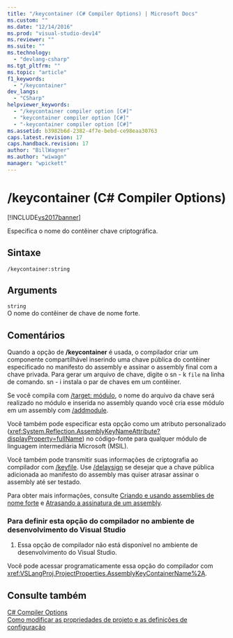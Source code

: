 ```yaml
---
title: "/keycontainer (C# Compiler Options) | Microsoft Docs"
ms.custom: ""
ms.date: "12/14/2016"
ms.prod: "visual-studio-dev14"
ms.reviewer: ""
ms.suite: ""
ms.technology: 
  - "devlang-csharp"
ms.tgt_pltfrm: ""
ms.topic: "article"
f1_keywords: 
  - "/keycontainer"
dev_langs: 
  - "CSharp"
helpviewer_keywords: 
  - "/keycontainer compiler option [C#]"
  - "keycontainer compiler option [C#]"
  - "-keycontainer compiler option [C#]"
ms.assetid: b3982b6d-2382-4f7e-bebd-ce98eaa30763
caps.latest.revision: 17
caps.handback.revision: 17
author: "BillWagner"
ms.author: "wiwagn"
manager: "wpickett"
---
```

# /keycontainer (C# Compiler Options)
[!INCLUDE[vs2017banner](../../../csharp/includes/vs2017banner.md)]

Especifica o nome do contêiner chave criptográfica.  
  
## Sintaxe  
  
```  
/keycontainer:string  
```  
  
## Arguments  
 `string`  
 O nome do contêiner de chave de nome forte.  
  
## Comentários  
 Quando a opção de **\/keycontainer** é usada, o compilador criar um componente compartilhável inserindo uma chave pública do contêiner especificado no manifesto do assembly e assinar o assembly final com a chave privada.  Para gerar um arquivo de chave, digite o sn \- k `file` na linha de comando. sn \- i instala o par de chaves em um contêiner.  
  
 Se você compila com [\/target: módulo](../../../csharp/language-reference/compiler-options/target-module-compiler-option.md), o nome do arquivo da chave será realizado no módulo e inserida no assembly quando você cria esse módulo em um assembly com [\/addmodule](../../../csharp/language-reference/compiler-options/addmodule-compiler-option.md).  
  
 Você também pode especificar esta opção como um atributo personalizado \(<xref:System.Reflection.AssemblyKeyNameAttribute?displayProperty=fullName>\) no código\-fonte para qualquer módulo de linguagem intermediária Microsoft \(MSIL\).  
  
 Você também pode transmitir suas informações de criptografia ao compilador com [\/keyfile](../../../csharp/language-reference/compiler-options/keyfile-compiler-option.md).  Use [\/delaysign](../../../csharp/language-reference/compiler-options/delaysign-compiler-option.md) se desejar que a chave pública adicionada ao manifesto do assembly mas quiser atrasar assinar o assembly até ser testado.  
  
 Para obter mais informações, consulte [Criando e usando assemblies de nome forte](../Topic/Creating%20and%20Using%20Strong-Named%20Assemblies.md) e [Atrasando a assinatura de um assembly](../Topic/Delay%20Signing%20an%20Assembly.md).  
  
### Para definir esta opção do compilador no ambiente de desenvolvimento do Visual Studio  
  
1.  Essa opção de compilador não está disponível no ambiente de desenvolvimento do Visual Studio.  
  
 Você pode acessar programaticamente essa opção do compilador com <xref:VSLangProj.ProjectProperties.AssemblyKeyContainerName%2A>.  
  
## Consulte também  
 [C\# Compiler Options](../../../csharp/language-reference/compiler-options/index.md)   
 [Como modificar as propriedades de projeto e as definições de configuração](http://msdn.microsoft.com/pt-br/e7184bc5-2f2b-4b4f-aa9a-3ecfcbc48b67)